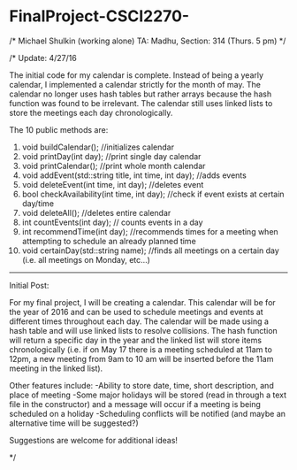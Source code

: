 # FinalProject-CSCI2270-

/* Michael Shulkin (working alone)
  TA: Madhu, Section: 314 (Thurs. 5 pm)
*/

/* Update: 4/27/16

  The initial code for my calendar is complete. Instead of being a yearly calendar, I implemented a calendar strictly for the month of may. The calendar no longer uses hash tables but rather arrays because the hash function was found to be irrelevant. The calendar still uses linked lists to store the meetings each day chronologically.
  
  The 10 public methods are:
1. void buildCalendar();  //initializes calendar
2. void printDay(int day);  //print single day calendar
3. void printCalendar(); //print whole month calendar
4. void addEvent(std::string title, int time, int day);  //adds events
5. void deleteEvent(int time, int day); //deletes event
6. bool checkAvailability(int time, int day); //check if event exists at certain day/time
7. void deleteAll(); //deletes entire calendar
8. int countEvents(int day); // counts events in a day
9. int recommendTime(int day); //recommends times for a meeting when attempting to schedule an already planned time
10. void certainDay(std::string name); //finds all meetings on a certain day (i.e. all meetings on Monday, etc...)

-------
Initial Post:

For my final project, I will be creating a calendar. This calendar will be for the year of 2016 and can be used to schedule meetings and events at different times throughout each day. The calendar will be made using a hash table and will use linked lists to resolve collisions. The hash function will return a specific day in the year and the linked list will store items chronologically (i.e. if on May 17 there is a meeting scheduled at 11am to 12pm, a new meeting from 9am to 10 am will be inserted before the 11am meeting in the linked list).

Other features include:
-Ability to store date, time, short description, and place of meeting
-Some major holidays will be stored (read in through a text file in the constructor) and a message will occur if a meeting is being scheduled on a holiday
-Scheduling conflicts will be notified (and maybe an alternative time will be suggested?)

Suggestions are welcome for additional ideas!

*/
